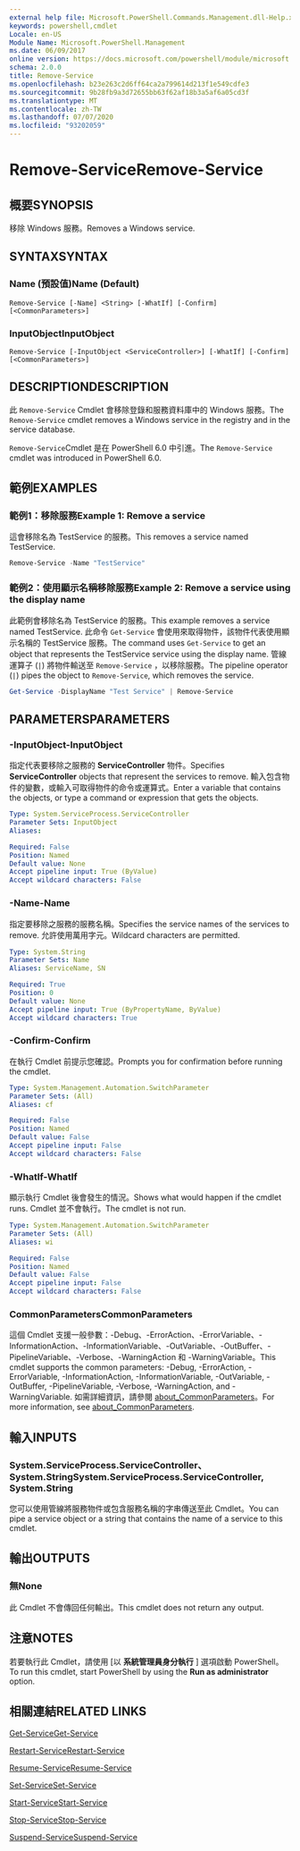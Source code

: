 ```yaml
---
external help file: Microsoft.PowerShell.Commands.Management.dll-Help.xml
keywords: powershell,cmdlet
Locale: en-US
Module Name: Microsoft.PowerShell.Management
ms.date: 06/09/2017
online version: https://docs.microsoft.com/powershell/module/microsoft.powershell.management/remove-service?view=powershell-7.1&WT.mc_id=ps-gethelp
schema: 2.0.0
title: Remove-Service
ms.openlocfilehash: b23e263c2d6ff64ca2a799614d213f1e549cdfe3
ms.sourcegitcommit: 9b28fb9a3d72655bb63f62af18b3a5af6a05cd3f
ms.translationtype: MT
ms.contentlocale: zh-TW
ms.lasthandoff: 07/07/2020
ms.locfileid: "93202059"
---
```

# <span data-ttu-id="69b31-103">Remove-Service</span><span class="sxs-lookup"><span data-stu-id="69b31-103">Remove-Service</span></span>

## <span data-ttu-id="69b31-104">概要</span><span class="sxs-lookup"><span data-stu-id="69b31-104">SYNOPSIS</span></span>
<span data-ttu-id="69b31-105">移除 Windows 服務。</span><span class="sxs-lookup"><span data-stu-id="69b31-105">Removes a Windows service.</span></span>

## <span data-ttu-id="69b31-106">SYNTAX</span><span class="sxs-lookup"><span data-stu-id="69b31-106">SYNTAX</span></span>

### <span data-ttu-id="69b31-107">Name (預設值)</span><span class="sxs-lookup"><span data-stu-id="69b31-107">Name (Default)</span></span>

```
Remove-Service [-Name] <String> [-WhatIf] [-Confirm] [<CommonParameters>]
```

### <span data-ttu-id="69b31-108">InputObject</span><span class="sxs-lookup"><span data-stu-id="69b31-108">InputObject</span></span>

```
Remove-Service [-InputObject <ServiceController>] [-WhatIf] [-Confirm] [<CommonParameters>]
```

## <span data-ttu-id="69b31-109">DESCRIPTION</span><span class="sxs-lookup"><span data-stu-id="69b31-109">DESCRIPTION</span></span>

<span data-ttu-id="69b31-110">此 `Remove-Service` Cmdlet 會移除登錄和服務資料庫中的 Windows 服務。</span><span class="sxs-lookup"><span data-stu-id="69b31-110">The `Remove-Service` cmdlet removes a Windows service in the registry and in the service database.</span></span>

<span data-ttu-id="69b31-111">`Remove-Service`Cmdlet 是在 PowerShell 6.0 中引進。</span><span class="sxs-lookup"><span data-stu-id="69b31-111">The `Remove-Service` cmdlet was introduced in PowerShell 6.0.</span></span>

## <span data-ttu-id="69b31-112">範例</span><span class="sxs-lookup"><span data-stu-id="69b31-112">EXAMPLES</span></span>

### <span data-ttu-id="69b31-113">範例1：移除服務</span><span class="sxs-lookup"><span data-stu-id="69b31-113">Example 1: Remove a service</span></span>

<span data-ttu-id="69b31-114">這會移除名為 TestService 的服務。</span><span class="sxs-lookup"><span data-stu-id="69b31-114">This removes a service named TestService.</span></span>

```powershell
Remove-Service -Name "TestService"
```

### <span data-ttu-id="69b31-115">範例2：使用顯示名稱移除服務</span><span class="sxs-lookup"><span data-stu-id="69b31-115">Example 2: Remove a service using the display name</span></span>

<span data-ttu-id="69b31-116">此範例會移除名為 TestService 的服務。</span><span class="sxs-lookup"><span data-stu-id="69b31-116">This example removes a service named TestService.</span></span> <span data-ttu-id="69b31-117">此命令 `Get-Service` 會使用來取得物件，該物件代表使用顯示名稱的 TestService 服務。</span><span class="sxs-lookup"><span data-stu-id="69b31-117">The command uses `Get-Service` to get an object that represents the TestService service using the display name.</span></span> <span data-ttu-id="69b31-118">管線運算子 (`|`) 將物件輸送至 `Remove-Service` ，以移除服務。</span><span class="sxs-lookup"><span data-stu-id="69b31-118">The pipeline operator (`|`) pipes the object to `Remove-Service`, which removes the service.</span></span>

```powershell
Get-Service -DisplayName "Test Service" | Remove-Service
```

## <span data-ttu-id="69b31-119">PARAMETERS</span><span class="sxs-lookup"><span data-stu-id="69b31-119">PARAMETERS</span></span>

### <span data-ttu-id="69b31-120">-InputObject</span><span class="sxs-lookup"><span data-stu-id="69b31-120">-InputObject</span></span>

<span data-ttu-id="69b31-121">指定代表要移除之服務的 **ServiceController** 物件。</span><span class="sxs-lookup"><span data-stu-id="69b31-121">Specifies **ServiceController** objects that represent the services to remove.</span></span> <span data-ttu-id="69b31-122">輸入包含物件的變數，或輸入可取得物件的命令或運算式。</span><span class="sxs-lookup"><span data-stu-id="69b31-122">Enter a variable that contains the objects, or type a command or expression that gets the objects.</span></span>

```yaml
Type: System.ServiceProcess.ServiceController
Parameter Sets: InputObject
Aliases:

Required: False
Position: Named
Default value: None
Accept pipeline input: True (ByValue)
Accept wildcard characters: False
```

### <span data-ttu-id="69b31-123">-Name</span><span class="sxs-lookup"><span data-stu-id="69b31-123">-Name</span></span>

<span data-ttu-id="69b31-124">指定要移除之服務的服務名稱。</span><span class="sxs-lookup"><span data-stu-id="69b31-124">Specifies the service names of the services to remove.</span></span> <span data-ttu-id="69b31-125">允許使用萬用字元。</span><span class="sxs-lookup"><span data-stu-id="69b31-125">Wildcard characters are permitted.</span></span>

```yaml
Type: System.String
Parameter Sets: Name
Aliases: ServiceName, SN

Required: True
Position: 0
Default value: None
Accept pipeline input: True (ByPropertyName, ByValue)
Accept wildcard characters: True
```

### <span data-ttu-id="69b31-126">-Confirm</span><span class="sxs-lookup"><span data-stu-id="69b31-126">-Confirm</span></span>

<span data-ttu-id="69b31-127">在執行 Cmdlet 前提示您確認。</span><span class="sxs-lookup"><span data-stu-id="69b31-127">Prompts you for confirmation before running the cmdlet.</span></span>

```yaml
Type: System.Management.Automation.SwitchParameter
Parameter Sets: (All)
Aliases: cf

Required: False
Position: Named
Default value: False
Accept pipeline input: False
Accept wildcard characters: False
```

### <span data-ttu-id="69b31-128">-WhatIf</span><span class="sxs-lookup"><span data-stu-id="69b31-128">-WhatIf</span></span>

<span data-ttu-id="69b31-129">顯示執行 Cmdlet 後會發生的情況。</span><span class="sxs-lookup"><span data-stu-id="69b31-129">Shows what would happen if the cmdlet runs.</span></span> <span data-ttu-id="69b31-130">Cmdlet 並不會執行。</span><span class="sxs-lookup"><span data-stu-id="69b31-130">The cmdlet is not run.</span></span>

```yaml
Type: System.Management.Automation.SwitchParameter
Parameter Sets: (All)
Aliases: wi

Required: False
Position: Named
Default value: False
Accept pipeline input: False
Accept wildcard characters: False
```

### <span data-ttu-id="69b31-131">CommonParameters</span><span class="sxs-lookup"><span data-stu-id="69b31-131">CommonParameters</span></span>

<span data-ttu-id="69b31-132">這個 Cmdlet 支援一般參數：-Debug、-ErrorAction、-ErrorVariable、-InformationAction、-InformationVariable、-OutVariable、-OutBuffer、-PipelineVariable、-Verbose、-WarningAction 和 -WarningVariable。</span><span class="sxs-lookup"><span data-stu-id="69b31-132">This cmdlet supports the common parameters: -Debug, -ErrorAction, -ErrorVariable, -InformationAction, -InformationVariable, -OutVariable, -OutBuffer, -PipelineVariable, -Verbose, -WarningAction, and -WarningVariable.</span></span> <span data-ttu-id="69b31-133">如需詳細資訊，請參閱 [about_CommonParameters](https://go.microsoft.com/fwlink/?LinkID=113216)。</span><span class="sxs-lookup"><span data-stu-id="69b31-133">For more information, see [about_CommonParameters](https://go.microsoft.com/fwlink/?LinkID=113216).</span></span>

## <span data-ttu-id="69b31-134">輸入</span><span class="sxs-lookup"><span data-stu-id="69b31-134">INPUTS</span></span>

### <span data-ttu-id="69b31-135">System.ServiceProcess.ServiceController、System.String</span><span class="sxs-lookup"><span data-stu-id="69b31-135">System.ServiceProcess.ServiceController, System.String</span></span>

<span data-ttu-id="69b31-136">您可以使用管線將服務物件或包含服務名稱的字串傳送至此 Cmdlet。</span><span class="sxs-lookup"><span data-stu-id="69b31-136">You can pipe a service object or a string that contains the name of a service to this cmdlet.</span></span>

## <span data-ttu-id="69b31-137">輸出</span><span class="sxs-lookup"><span data-stu-id="69b31-137">OUTPUTS</span></span>

### <span data-ttu-id="69b31-138">無</span><span class="sxs-lookup"><span data-stu-id="69b31-138">None</span></span>

<span data-ttu-id="69b31-139">此 Cmdlet 不會傳回任何輸出。</span><span class="sxs-lookup"><span data-stu-id="69b31-139">This cmdlet does not return any output.</span></span>

## <span data-ttu-id="69b31-140">注意</span><span class="sxs-lookup"><span data-stu-id="69b31-140">NOTES</span></span>

<span data-ttu-id="69b31-141">若要執行此 Cmdlet，請使用 [以 **系統管理員身分執行** ] 選項啟動 PowerShell。</span><span class="sxs-lookup"><span data-stu-id="69b31-141">To run this cmdlet, start PowerShell by using the **Run as administrator** option.</span></span>

## <span data-ttu-id="69b31-142">相關連結</span><span class="sxs-lookup"><span data-stu-id="69b31-142">RELATED LINKS</span></span>

[<span data-ttu-id="69b31-143">Get-Service</span><span class="sxs-lookup"><span data-stu-id="69b31-143">Get-Service</span></span>](Get-Service.md)

[<span data-ttu-id="69b31-144">Restart-Service</span><span class="sxs-lookup"><span data-stu-id="69b31-144">Restart-Service</span></span>](Restart-Service.md)

[<span data-ttu-id="69b31-145">Resume-Service</span><span class="sxs-lookup"><span data-stu-id="69b31-145">Resume-Service</span></span>](Resume-Service.md)

[<span data-ttu-id="69b31-146">Set-Service</span><span class="sxs-lookup"><span data-stu-id="69b31-146">Set-Service</span></span>](Set-Service.md)

[<span data-ttu-id="69b31-147">Start-Service</span><span class="sxs-lookup"><span data-stu-id="69b31-147">Start-Service</span></span>](Start-Service.md)

[<span data-ttu-id="69b31-148">Stop-Service</span><span class="sxs-lookup"><span data-stu-id="69b31-148">Stop-Service</span></span>](Stop-Service.md)

[<span data-ttu-id="69b31-149">Suspend-Service</span><span class="sxs-lookup"><span data-stu-id="69b31-149">Suspend-Service</span></span>](Suspend-Service.md)

